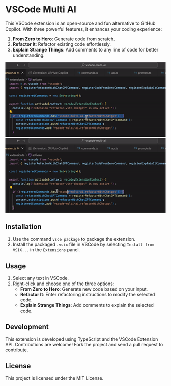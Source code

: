 # VSCode Multi AI

This VSCode extension is an open-source and fun alternative to GitHub Copilot. With three powerful features, it enhances your coding experience:

1. **From Zero to Hero**: Generate code from scratch.
2. **Refactor It**: Refactor existing code effortlessly.
3. **Explain Strange Things**: Add comments to any line of code for better understanding.

![Explain Strange Things](https://raw.githubusercontent.com/semihpolat/vscode-multi-ai/main/images/1.gif)
![Refactor It](https://raw.githubusercontent.com/semihpolat/vscode-multi-ai/main/images/2.gif)

## Installation

1. Use the command `vsce package` to package the extension.
2. Install the packaged `.vsix` file in VSCode by selecting `Install from VSIX...` in the `Extensions` panel.

## Usage

1. Select any text in VSCode.
2. Right-click and choose one of the three options:
   - **From Zero to Hero**: Generate new code based on your input.
   - **Refactor It**: Enter refactoring instructions to modify the selected code.
   - **Explain Strange Things**: Add comments to explain the selected code.

## Development

This extension is developed using TypeScript and the VSCode Extension API. Contributions are welcome! Fork the project and send a pull request to contribute.

## License

This project is licensed under the MIT License.
